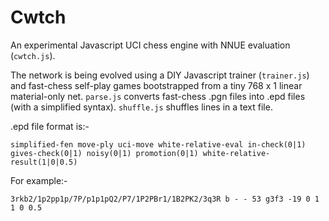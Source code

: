 # Cwtch

An experimental Javascript UCI chess engine with NNUE evaluation (`cwtch.js`).

The network is being evolved using a DIY Javascript trainer (`trainer.js`) and fast-chess self-play games bootstrapped from a tiny 768 x 1 linear material-only net. `parse.js` converts fast-chess .pgn files into .epd files (with a simplified syntax). `shuffle.js` shuffles lines in a text file.

.epd file format is:-

```
simplified-fen move-ply uci-move white-relative-eval in-check(0|1) gives-check(0|1) noisy(0|1) promotion(0|1) white-relative-result(1|0|0.5)
```

For example:-
```
3rkb2/1p2pp1p/7P/p1p1pQ2/P7/1P2PBr1/1B2PK2/3q3R b - - 53 g3f3 -19 0 1 1 0 0.5
```
